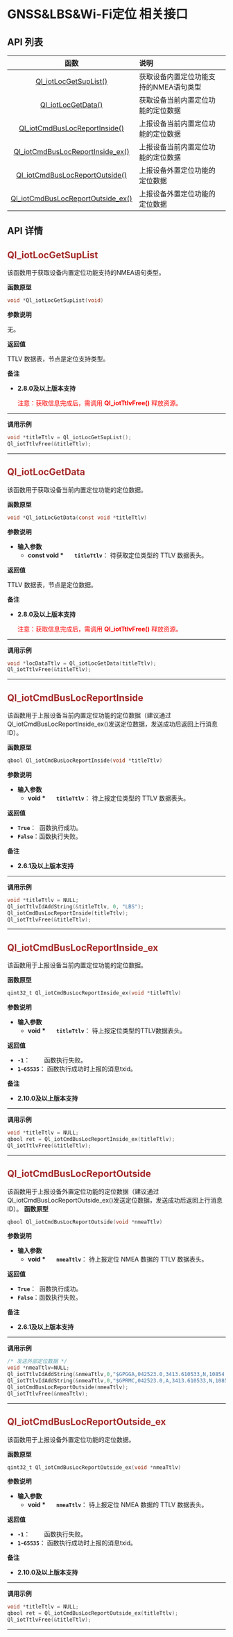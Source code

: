 # GNSS&LBS&Wi-Fi定位 相关接口
## **API 列表**

|                                 函数                                  | 说明                                   |
| :-------------------------------------------------------------------: | :------------------------------------- |
|             [Ql_iotLocGetSupList()](#Ql_iotLocGetSupList)             | 获取设备内置定位功能支持的NMEA语句类型 |
|                [Ql_iotLocGetData()](#Ql_iotLocGetData)                | 获取设备当前内置定位功能的定位数据     |
|     [Ql_iotCmdBusLocReportInside()](#Ql_iotCmdBusLocReportInside)     | 上报设备当前内置定位功能的定位数据     |
|  [Ql_iotCmdBusLocReportInside_ex()](#Ql_iotCmdBusLocReportInside_ex)  | 上报设备当前内置定位功能的定位数据     |
|    [Ql_iotCmdBusLocReportOutside()](#Ql_iotCmdBusLocReportOutside)    | 上报设备外置定位功能的定位数据         |
| [Ql_iotCmdBusLocReportOutside_ex()](#Ql_iotCmdBusLocReportOutside_ex) | 上报设备外置定位功能的定位数据         |

## **API 详情**

<span id="Ql_iotLocGetSupList">  </span>
## <span style="color:#A52A2A">__Ql_iotLocGetSupList__</span>

该函数用于获取设备内置定位功能支持的NMEA语句类型。

__函数原型__

```c
void *Ql_iotLocGetSupList(void)
```

__参数说明__

无。

__返回值__

TTLV 数据表，节点是定位支持类型。 

__备注__
* __2.8.0及以上版本支持__

	<span style="color:red">注意：获取信息完成后，需调用 __Ql_iotTtlvFree()__ 释放资源。</span>

---


__调用示例__

```c
void *titleTtlv = Ql_iotLocGetSupList();
Ql_iotTtlvFree(&titleTtlv);
```

---

<span id="Ql_iotLocGetData">  </span>
## <span style="color:#A52A2A">__Ql_iotLocGetData__</span>

该函数用于获取设备当前内置定位功能的定位数据。

__函数原型__

```c
void *Ql_iotLocGetData(const void *titleTtlv)

```

__参数说明__
* __输入参数__
	* __const void *__   __`titleTtlv`__： 待获取定位类型的 TTLV 数据表头。

__返回值__

TTLV 数据表，节点是定位数据。

__备注__
* __2.8.0及以上版本支持__

	<span style="color:red">注意：获取信息完成后，需调用 __Ql_iotTtlvFree()__ 释放资源。</span>

---


__调用示例__

```c
void *locDataTtlv = Ql_iotLocGetData(titleTtlv);
Ql_iotTtlvFree(&titleTtlv);
```
---

<span id="Ql_iotCmdBusLocReportInside">  </span>
## <span style="color:#A52A2A">__Ql_iotCmdBusLocReportInside__</span>

该函数用于上报设备当前内置定位功能的定位数据（建议通过 Ql_iotCmdBusLocReportInside_ex()发送定位数据，发送成功后返回上行消息 ID）。

__函数原型__

```c
qbool Ql_iotCmdBusLocReportInside(void *titleTtlv)
```

__参数说明__
* __输入参数__
	* __void *__   __`titleTtlv`__： 待上报定位类型的 TTLV 数据表头。

__返回值__
* __`True`__：&nbsp;&nbsp;函数执行成功。
* __`False`__：函数执行失败。

__备注__ 
* __2.6.1及以上版本支持__

---


__调用示例__

```c
void *titleTtlv = NULL;
Ql_iotTtlvIdAddString(&titleTtlv, 0, "LBS");
Ql_iotCmdBusLocReportInside(titleTtlv);
Ql_iotTtlvFree(&titleTtlv);
```
---
<span id="Ql_iotCmdBusLocReportInside_ex">  </span>
## <span style="color:#A52A2A">__Ql_iotCmdBusLocReportInside_ex__</span>

该函数用于上报设备当前内置定位功能的定位数据。

__函数原型__

```c
qint32_t Ql_iotCmdBusLocReportInside_ex(void *titleTtlv)
```

__参数说明__
* __输入参数__
	* __void *__   __`titleTtlv`__： 待上报定位类型的TTLV数据表头。

__返回值__
* __`-1`__：      函数执行失败。
* __`1~65535`__： 函数执行成功时上报的消息txid。

__备注__ 
* __2.10.0及以上版本支持__

---

__调用示例__

```c
void *titleTtlv = NULL;
qbool ret = Ql_iotCmdBusLocReportInside_ex(titleTtlv);
Ql_iotTtlvFree(&titleTtlv);
```
---

<span id="Ql_iotCmdBusLocReportOutside">  </span>
## <span style="color:#A52A2A">__Ql_iotCmdBusLocReportOutside__</span>

该函数用于上报设备外置定位功能的定位数据（建议通过 Ql_iotCmdBusLocReportOutside_ex()发送定位数据，发送成功后返回上行消息 ID）。
__函数原型__

```c
qbool Ql_iotCmdBusLocReportOutside(void *nmeaTtlv)
```

__参数说明__
* __输入参数__
	* __void *__   __`nmeaTtlv`__： 待上报定位 NMEA 数据的 TTLV 数据表头。

__返回值__
* __`True`__：&nbsp;&nbsp;函数执行成功。
* __`False`__：函数执行失败。

__备注__ 
* __2.6.1及以上版本支持__

---

__调用示例__

```c
/* 发送外部定位数据 */
void *nmeaTtlv=NULL;
Ql_iotTtlvIdAddString(&nmeaTtlv,0,"$GPGGA,042523.0,3413.610533,N,10854.063257,E,1,05,2.6,438.5,M,-28.0,M,,*78");
Ql_iotTtlvIdAddString(&nmeaTtlv,0,"$GPRMC,042523.0,A,3413.610533,N,10854.063257,E,0.0,245.9,190716,0.0,E,A*0F");
Ql_iotCmdBusLocReportOutside(nmeaTtlv);
Ql_iotTtlvFree(&nmeaTtlv);
```
---
<span id="Ql_iotCmdBusLocReportOutside_ex">  </span>
## <span style="color:#A52A2A">__Ql_iotCmdBusLocReportOutside_ex__</span>

该函数用于上报设备外置定位功能的定位数据。

__函数原型__

```c
qint32_t Ql_iotCmdBusLocReportOutside_ex(void *nmeaTtlv)
```

__参数说明__
* __输入参数__
	* __void *__   __`nmeaTtlv`__： 待上报定位 NMEA 数据的 TTLV 数据表头。

__返回值__
* __`-1`__：      函数执行失败。
* __`1~65535`__： 函数执行成功时上报的消息txid。

__备注__ 
* __2.10.0及以上版本支持__

---

__调用示例__

```c
void *titleTtlv = NULL;
qbool ret = Ql_iotCmdBusLocReportOutside_ex(titleTtlv);
Ql_iotTtlvFree(&titleTtlv);
```
---






